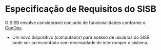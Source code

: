 
# Especificação de Requisitos do SISB
O SISB envolve considerável conjunto de funcionalidades conforme o [ConOps](https://github.com/kyriosdata/sisb/blob/master/ConOps.md).
- Um novo dispositivo (computador) para acesso de usuários do SISB pode ser acrescentado sem necessidade de interromper o sistema.  

